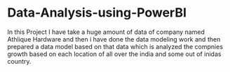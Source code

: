 # Data-Analysis-using-PowerBI
In this Project I have take a huge amount of data of company named Athlique Hardware and then i have done the data modeling work and then prepared a data model based on that data which is analyzed the compnies growth based on each location of all over the india and some out of inidas country.
